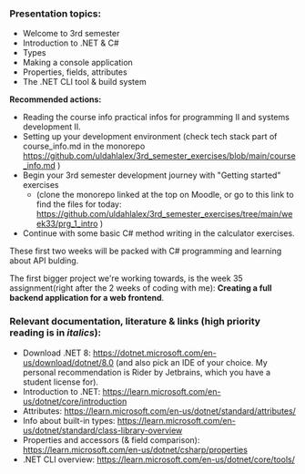 ### Presentation topics:
- Welcome to 3rd semester
- Introduction to .NET & C#
- Types
- Making a console application
- Properties, fields, attributes
- The .NET CLI tool & build system

**Recommended actions:**
- Reading the course info practical infos for programming II and systems development II. 
- Setting up your development environment (check tech stack part of course_info.md in the monorepo 
https://github.com/uldahlalex/3rd_semester_exercises/blob/main/course_info.md )
- Begin your 3rd semester development journey with "Getting started" exercises
    - (clone the monorepo linked at the top on Moodle, or go to this link to find the files for today: 
    https://github.com/uldahlalex/3rd_semester_exercises/tree/main/week33/prg_1_intro )
- Continue with some basic C# method writing in the calculator exercises.

These first two weeks will be packed with C# programming and learning about API bulding.

The first bigger project we're working towards, is the week 35 assignment(right after the 2 weeks of coding with me): **Creating a full backend application for a web frontend**.


### Relevant documentation, literature & links (high priority reading is in *italics*):
- Download .NET 8: https://dotnet.microsoft.com/en-us/download/dotnet/8.0 (and also pick an IDE of your choice. 
My personal recommendation is Rider by Jetbrains, which you have a student license for).
- Introduction to .NET: https://learn.microsoft.com/en-us/dotnet/core/introduction
- Attributes: https://learn.microsoft.com/en-us/dotnet/standard/attributes/
- Info about built-in types: https://learn.microsoft.com/en-us/dotnet/standard/class-library-overview
- Properties and accessors (& field comparison): https://learn.microsoft.com/en-us/dotnet/csharp/properties
- .NET CLI overview: https://learn.microsoft.com/en-us/dotnet/core/tools/
